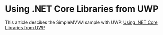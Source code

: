 # Using .NET Core Libraries from UWP

This article descibes the SimpleMVVM sample with UWP: [Using .NET Core Libraries from UWP](https://csharp.christiannagel.com/2016/05/23/netcore-uwp/ ".NET Core from UWP")
